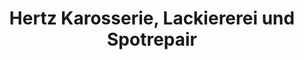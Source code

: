 ---
title: "Hertz Karosserie, Lackiererei und Spotrepair"
url: /gruenstadt/hertz-karosserie-lackiererei-und-spotrepair/
shop: Autowerkstatt
---